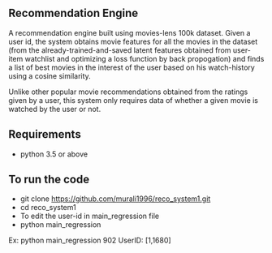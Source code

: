 **Recommendation Engine**
--------------------------
A recommendation engine built using movies-lens 100k dataset.
Given a user id, the system obtains movie features for all the movies in the dataset (from the already-trained-and-saved latent features obtained from user-item watchlist and optimizing a loss function by back propogation) and finds a list of best movies in the interest of the user based on his watch-history using a cosine similarity. 

Unlike other popular movie recommendations obtained from the ratings given by a user, this system only requires data of whether a given movie is watched by the user or not. 

**Requirements**
----------------
- python 3.5 or above


**To run the code**
----------
- git clone https://github.com/murali1996/reco_system1.git
- cd reco_system1
- To edit the user-id in main_regression file
- python main_regression <userID>

Ex: python main_regression 902
UserID: [1,1680]
